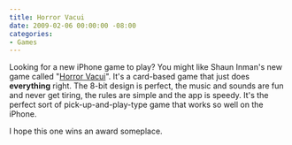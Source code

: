 ```yaml
---
title: Horror Vacui
date: 2009-02-06 00:00:00 -08:00
categories:
- Games
---
```


<p>Looking for a new iPhone game to play? You might like Shaun Inman's new game called "<a href="http://shauninman.com/horrorvacui/">Horror Vacui</a>". It's a card-based game that just does <strong>everything</strong> right. The 8-bit design is perfect, the music and sounds are fun and never get tiring, the rules are simple and the app is speedy. It's the perfect sort of pick-up-and-play-type game that works so well on the iPhone.</p>

<p>I hope this one wins an award someplace. </p>
